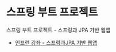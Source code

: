 # 스프링 부트 프로젝트
스프링 부트 프로젝트 - 스프링과 JPA 기반 웹앱
- [인프런 강좌 - 스프링과JPA 기반 웹앱](https://www.inflearn.com/course/%EC%8A%A4%ED%94%84%EB%A7%81-JPA-%EC%9B%B9%EC%95%B1)
 

